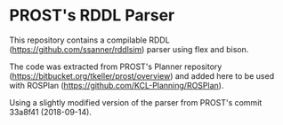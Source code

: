 # PROST's RDDL Parser
This repository contains a compilable RDDL (https://github.com/ssanner/rddlsim) parser using flex and bison.

The code was extracted from PROST's Planner repository (https://bitbucket.org/tkeller/prost/overview) and added here to be used with ROSPlan (https://github.com/KCL-Planning/ROSPlan).

Using a slightly modified version of the parser from PROST's commit 33a8f41 (2018-09-14).
